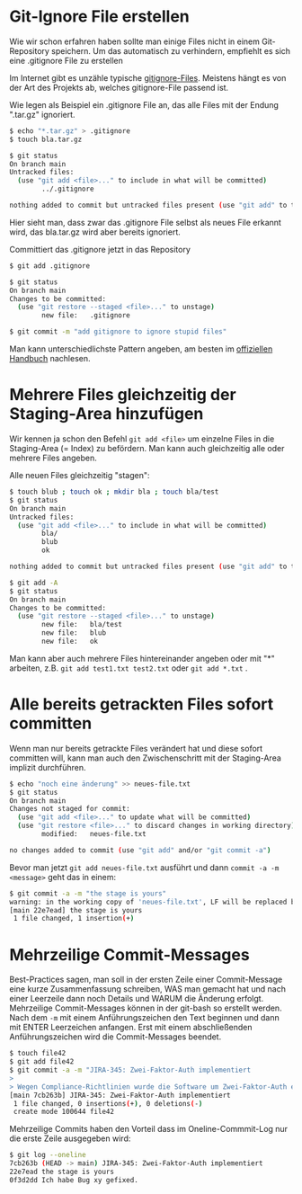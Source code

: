 # Git-Ignore File erstellen

Wie wir schon erfahren haben sollte man einige Files nicht in einem Git-Repository speichern.
Um das automatisch zu verhindern, empfiehlt es sich eine .gitignore File zu erstellen

Im Internet gibt es unzähle typische [gitignore-Files](https://github.com/github/gitignore).
Meistens hängt es von der Art des Projekts ab, welches gitignore-File passend ist.

Wie legen als Beispiel ein .gitignore File an, das alle Files mit der Endung ".tar.gz" ignoriert.

```bash
$ echo "*.tar.gz" > .gitignore
$ touch bla.tar.gz

$ git status
On branch main
Untracked files:
  (use "git add <file>..." to include in what will be committed)
        ../.gitignore

nothing added to commit but untracked files present (use "git add" to track)
```

Hier sieht man, dass zwar das .gitignore File selbst als neues File erkannt wird,
das bla.tar.gz wird aber bereits ignoriert.

Committiert das .gitignore jetzt in das Repository

```bash
$ git add .gitignore 

$ git status
On branch main
Changes to be committed:
  (use "git restore --staged <file>..." to unstage)
        new file:   .gitignore

$ git commit -m "add gitignore to ignore stupid files"
```

Man kann unterschiedlichste Pattern angeben, am besten im [offiziellen Handbuch](https://git-scm.com/docs/gitignore) nachlesen.

# Mehrere Files gleichzeitig der Staging-Area hinzufügen

Wir kennen ja schon den Befehl `git add <file>` um einzelne Files in die Staging-Area (= Index) zu befördern.
Man kann auch gleichzeitig alle oder mehrere Files angeben.

Alle neuen Files gleichzeitig "stagen":
```bash
$ touch blub ; touch ok ; mkdir bla ; touch bla/test
$ git status
On branch main
Untracked files:
  (use "git add <file>..." to include in what will be committed)
        bla/
        blub
        ok

nothing added to commit but untracked files present (use "git add" to track)

$ git add -A
$ git status
On branch main
Changes to be committed:
  (use "git restore --staged <file>..." to unstage)
        new file:   bla/test
        new file:   blub
        new file:   ok
```

Man kann aber auch mehrere Files hintereinander angeben oder mit "*" arbeiten, z.B. `git add test1.txt test2.txt` oder `git add *.txt` .

# Alle bereits getrackten Files sofort committen

Wenn man nur bereits getrackte Files verändert hat und diese sofort committen will,
kann man auch den Zwischenschritt mit der Staging-Area implizit durchführen.

```bash
$ echo "noch eine änderung" >> neues-file.txt
$ git status
On branch main
Changes not staged for commit:
  (use "git add <file>..." to update what will be committed)
  (use "git restore <file>..." to discard changes in working directory)
        modified:   neues-file.txt

no changes added to commit (use "git add" and/or "git commit -a")
```

Bevor man jetzt `git add neues-file.txt` ausführt und dann `commit -a -m <message>` geht das in einem:

```bash
$ git commit -a -m "the stage is yours"
warning: in the working copy of 'neues-file.txt', LF will be replaced by CRLF the next time Git touches it
[main 22e7ead] the stage is yours
 1 file changed, 1 insertion(+)
```

# Mehrzeilige Commit-Messages

Best-Practices sagen, man soll in der ersten Zeile einer Commit-Message eine kurze Zusammenfassung schreiben, WAS man gemacht hat
und nach einer Leerzeile dann noch Details und WARUM die Änderung erfolgt.
Mehrzeilige Commit-Messages können in der git-bash so erstellt werden. Nach dem `-m` mit einem Anführungszeichen den Text beginnen und dann mit ENTER Leerzeichen anfangen. 
Erst mit einem abschließenden Anführungszeichen wird die Commit-Messages beendet.

```bash
$ touch file42
$ git add file42
$ git commit -a -m "JIRA-345: Zwei-Faktor-Auth implementiert
>
> Wegen Compliance-Richtlinien wurde die Software um Zwei-Faktor-Auth erweitert."
[main 7cb263b] JIRA-345: Zwei-Faktor-Auth implementiert
 1 file changed, 0 insertions(+), 0 deletions(-)
 create mode 100644 file42
```

Mehrzeilige Commits haben den Vorteil dass im Oneline-Commmit-Log nur die erste Zeile ausgegeben wird:

```bash
$ git log --oneline
7cb263b (HEAD -> main) JIRA-345: Zwei-Faktor-Auth implementiert
22e7ead the stage is yours
0f3d2dd Ich habe Bug xy gefixed.
```


